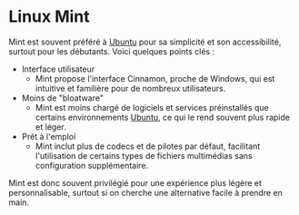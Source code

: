 # Linux Mint

Mint est souvent préféré à [Ubuntu](Ubuntu) pour sa simplicité et son accessibilité, surtout pour les débutants. Voici quelques points clés :

- Interface utilisateur
  - Mint propose l'interface Cinnamon, proche de Windows, qui est intuitive et familière pour de nombreux utilisateurs.
- Moins de "bloatware"
  - Mint est moins chargé de logiciels et services préinstallés que certains environnements [Ubuntu](Ubuntu), ce qui le rend souvent plus rapide et léger.
- Prêt à l'emploi
  - Mint inclut plus de codecs et de pilotes par défaut, facilitant l'utilisation de certains types de fichiers multimédias sans configuration supplémentaire.

Mint est donc souvent privilégié pour une expérience plus légère et personnalisable, surtout si on cherche une alternative facile à prendre en main.
